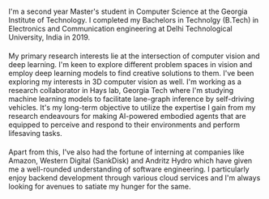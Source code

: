 <div text-align="justify" style="margin-top:20px">I'm a second year Master's student in Computer Science at the Georgia Institute of Technology. I completed my Bachelors in Technolgy (B.Tech) in Electronics and Communication engineering at Delhi Technological University, India in 2019.</div>
<div text-align="justify" style="margin-top:20px">My primary research interests lie at the intersection of computer vision and deep learning. I'm keen to explore different problem spaces in vision and employ deep learning models to find creative solutions to them. I've been exploring my interests in 3D computer vision as well. I'm working as a research collaborator in Hays lab, Georgia Tech where I'm studying machine learning models to facilitate lane-graph inference by self-driving vehicles. It's my long-term objective to utilize the expertise I gain from my research endeavours for making AI-powered embodied agents that are equipped to perceive and respond to their environments and perform lifesaving tasks.</div>
<div text-align="justify" style="margin-top:20px">Apart from this, I've also had the fortune of interning at companies like Amazon, Western Digital (SankDisk) and Andritz Hydro which have given me a well-rounded understanding of software engineering. I particularly enjoy backend development through various cloud services and I'm always looking for avenues to satiate my hunger for the same.</div>

